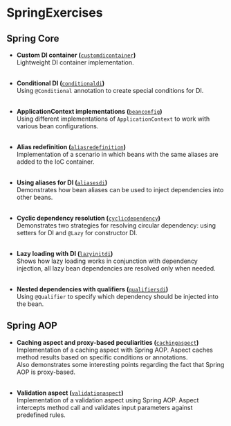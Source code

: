 # SpringExercises

## Spring Core

* **Custom DI container (**[`customdicontainer`](src/main/java/com/springexercises/core/customdicontainer)**)**\
  Lightweight DI container implementation.<br/><br/>

* **Conditional DI (**[`conditionaldi`](src/main/java/com/springexercises/core/conditionaldi)**)**\
  Using `@Conditional` annotation to create special conditions for DI.<br/><br/>

* **ApplicationContext implementations (**[`beanconfig`](src/main/java/com/springexercises/core/beanconfig)**)**\
  Using different implementations of `ApplicationContext` to work
  with various bean configurations.<br/><br/>

* **Alias redefinition (**[`aliasredefinition`](src/main/java/com/springexercises/core/aliasredefinition)**)**\
  Implementation of a scenario in which beans with the same aliases are added to the 
  IoC container.<br/><br/>

* **Using aliases for DI (**[`aliasesdi`](src/main/resources/core/aliasesdi)**)**\
  Demonstrates how bean aliases can be used to inject dependencies into other beans.
  <br/><br/>

* **Cyclic dependency resolution (**[`cyclicdependency`](src/main/java/com/springexercises/core/cyclicdependency)**)**\
  Demonstrates two strategies for resolving circular dependency: using setters for 
  DI and `@Lazy` for constructor DI.<br/><br/>

* **Lazy loading with DI (**[`lazyinitdi`](src/main/java/com/springexercises/core/lazyinitdi)**)**\
  Shows how lazy loading works in conjunction with dependency injection, all lazy
  bean dependencies are resolved only when needed.<br/><br/>

* **Nested dependencies with qualifiers (**[`qualifiersdi`](src/main/java/com/springexercises/core/qualifiersdi)**)**\
  Using `@Qualifier` to specify which dependency should be injected into the bean.

## Spring AOP

* **Caching aspect and proxy-based peculiarities (**[`cachingaspect`](src/main/java/com/springexercises/aop/cachingaspect)**)**\
  Implementation of a caching aspect with Spring AOP. Aspect caches method results
  based on specific conditions or annotations.\
  Also demonstrates some interesting points regarding the fact that Spring AOP is
  proxy-based.<br/><br/>

* **Validation aspect (**[`validationaspect`](src/main/java/com/springexercises/aop/validationaspect)**)**\
  Implementation of a validation aspect using Spring AOP. Aspect intercepts method
  call and validates input parameters against predefined rules. 